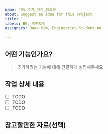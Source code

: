 ```yaml
---
name: 기능_추가_이슈_템플릿
about: Suggest an idea for this project
title: ''
labels: BE, 리펙토링
assignees: Daae-Kim, Engineering-Student-An

---
```


## 어떤 기능인가요?

> 추가하려는 기능에 대해 간결하게 설명해주세요

## 작업 상세 내용

- [ ] TODO
- [ ] TODO
- [ ] TODO

## 참고할만한 자료(선택)
